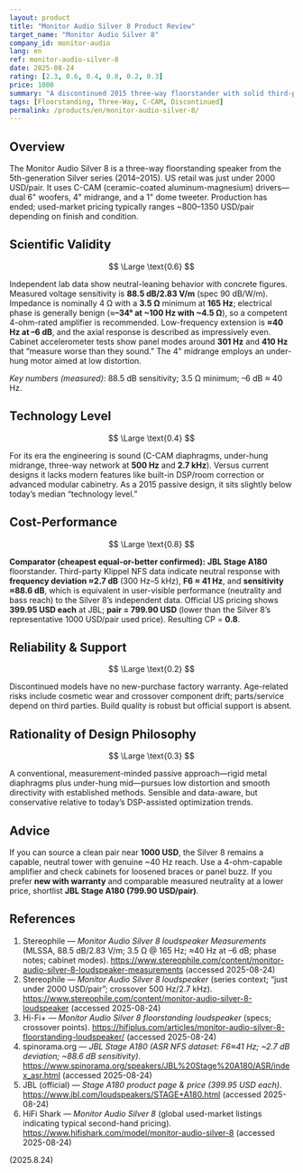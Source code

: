 ```yaml
---
layout: product
title: "Monitor Audio Silver 8 Product Review"
target_name: "Monitor Audio Silver 8"
company_id: monitor-audio
lang: en
ref: monitor-audio-silver-8
date: 2025-08-24
rating: [2.3, 0.6, 0.4, 0.8, 0.2, 0.3]
price: 1000
summary: "A discontinued 2015 three-way floorstander with solid third-party measurements; compelling used buy around 1000 USD/pair but beaten on price by modern budget towers with comparable data"
tags: [Floorstanding, Three-Way, C-CAM, Discontinued]
permalink: /products/en/monitor-audio-silver-8/
---
```


## Overview

The Monitor Audio Silver 8 is a three-way floorstanding speaker from the 5th-generation Silver series (2014–2015). US retail was just under 2000 USD/pair. It uses C-CAM (ceramic-coated aluminum-magnesium) drivers—dual 6" woofers, 4" midrange, and a 1" dome tweeter. Production has ended; used-market pricing typically ranges ~800–1350 USD/pair depending on finish and condition.

## Scientific Validity

$$ \Large \text{0.6} $$

Independent lab data show neutral-leaning behavior with concrete figures. Measured voltage sensitivity is **88.5 dB/2.83 V/m** (spec 90 dB/W/m). Impedance is nominally 4 Ω with a **3.5 Ω** minimum at **165 Hz**; electrical phase is generally benign (≈**–34° at ~100 Hz with ~4.5 Ω**), so a competent 4-ohm-rated amplifier is recommended. Low-frequency extension is **≈40 Hz at –6 dB**, and the axial response is described as impressively even. Cabinet accelerometer tests show panel modes around **301 Hz** and **410 Hz** that “measure worse than they sound.” The 4" midrange employs an under-hung motor aimed at low distortion.

*Key numbers (measured):* 88.5 dB sensitivity; 3.5 Ω minimum; –6 dB ≈ 40 Hz.

## Technology Level

$$ \Large \text{0.4} $$

For its era the engineering is sound (C-CAM diaphragms, under-hung midrange, three-way network at **500 Hz** and **2.7 kHz**). Versus current designs it lacks modern features like built-in DSP/room correction or advanced modular cabinetry. As a 2015 passive design, it sits slightly below today’s median “technology level.”

## Cost-Performance

$$ \Large \text{0.8} $$

**Comparator (cheapest equal-or-better confirmed):** **JBL Stage A180** floorstander. Third-party Klippel NFS data indicate neutral response with **frequency deviation ≈2.7 dB** (300 Hz–5 kHz), **F6 ≈ 41 Hz**, and **sensitivity ≈88.6 dB**, which is equivalent in user-visible performance (neutrality and bass reach) to the Silver 8’s independent data. Official US pricing shows **399.95 USD each** at JBL; **pair = 799.90 USD** (lower than the Silver 8’s representative 1000 USD/pair used price). Resulting CP = **0.8**.

## Reliability & Support

$$ \Large \text{0.2} $$

Discontinued models have no new-purchase factory warranty. Age-related risks include cosmetic wear and crossover component drift; parts/service depend on third parties. Build quality is robust but official support is absent.

## Rationality of Design Philosophy

$$ \Large \text{0.3} $$

A conventional, measurement-minded passive approach—rigid metal diaphragms plus under-hung mid—pursues low distortion and smooth directivity with established methods. Sensible and data-aware, but conservative relative to today’s DSP-assisted optimization trends.

## Advice

If you can source a clean pair near **1000 USD**, the Silver 8 remains a capable, neutral tower with genuine ~40 Hz reach. Use a 4-ohm-capable amplifier and check cabinets for loosened braces or panel buzz. If you prefer **new with warranty** and comparable measured neutrality at a lower price, shortlist **JBL Stage A180 (799.90 USD/pair)**.

## References

1. Stereophile — *Monitor Audio Silver 8 loudspeaker Measurements* (MLSSA, 88.5 dB/2.83 V/m; 3.5 Ω @ 165 Hz; ≈40 Hz at –6 dB; phase notes; cabinet modes). https://www.stereophile.com/content/monitor-audio-silver-8-loudspeaker-measurements (accessed 2025-08-24)  
2. Stereophile — *Monitor Audio Silver 8 loudspeaker* (series context; “just under 2000 USD/pair”; crossover 500 Hz/2.7 kHz). https://www.stereophile.com/content/monitor-audio-silver-8-loudspeaker (accessed 2025-08-24)  
3. Hi-Fi+ — *Monitor Audio Silver 8 floorstanding loudspeaker* (specs; crossover points). https://hifiplus.com/articles/monitor-audio-silver-8-floorstanding-loudspeaker/ (accessed 2025-08-24)  
4. spinorama.org — *JBL Stage A180 (ASR NFS dataset: F6≈41 Hz; ~2.7 dB deviation; ~88.6 dB sensitivity)*. https://www.spinorama.org/speakers/JBL%20Stage%20A180/ASR/index_asr.html (accessed 2025-08-24)  
5. JBL (official) — *Stage A180 product page & price (399.95 USD each)*. https://www.jbl.com/loudspeakers/STAGE+A180.html (accessed 2025-08-24)  
6. HiFi Shark — *Monitor Audio Silver 8* (global used-market listings indicating typical second-hand pricing). https://www.hifishark.com/model/monitor-audio-silver-8 (accessed 2025-08-24)

(2025.8.24)

